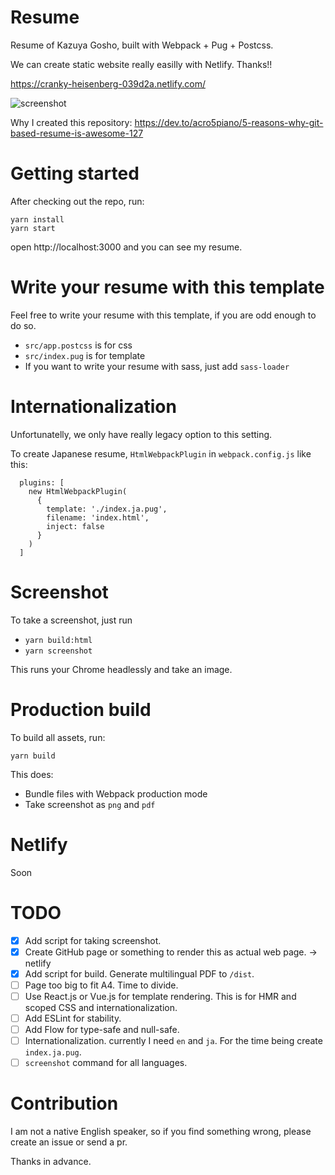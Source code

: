 # Resume

Resume of Kazuya Gosho, built with Webpack + Pug + Postcss.

We can create static website really easilly with Netlify. Thanks!!

https://cranky-heisenberg-039d2a.netlify.com/

![screenshot](https://github.com/acro5piano/resume/blob/master/screenshot.png)

Why I created this repository: https://dev.to/acro5piano/5-reasons-why-git-based-resume-is-awesome-127

# Getting started

After checking out the repo, run:

```
yarn install
yarn start
```

open http://localhost:3000 and you can see my resume.

# Write your resume with this template

Feel free to write your resume with this template, if you are odd enough to do so.

- `src/app.postcss` is for css
- `src/index.pug` is for template
- If you want to write your resume with sass, just add `sass-loader`

# Internationalization

Unfortunatelly, we only have really legacy option to this setting.

To create Japanese resume, `HtmlWebpackPlugin` in `webpack.config.js` like this:

```
  plugins: [
    new HtmlWebpackPlugin(
      {
        template: './index.ja.pug',
        filename: 'index.html',
        inject: false
      }
    )
  ]
```

# Screenshot

To take a screenshot, just run

- `yarn build:html`
- `yarn screenshot`

This runs your Chrome headlessly and take an image.

# Production build

To build all assets, run:

```
yarn build
```

This does:

- Bundle files with Webpack production mode
- Take screenshot as `png` and `pdf`

# Netlify

Soon

# TODO

- [x] Add script for taking screenshot.
- [x] Create GitHub page or something to render this as actual web page. → netlify
- [x] Add script for build. Generate multilingual PDF to `/dist`.
- [ ] Page too big to fit A4. Time to divide.
- [ ] Use React.js or Vue.js for template rendering. This is for HMR and scoped CSS and internationalization.
- [ ] Add ESLint for stability.
- [ ] Add Flow for type-safe and null-safe.
- [ ] Internationalization. currently I need `en` and `ja`. For the time being create `index.ja.pug`.
- [ ] `screenshot` command for all languages.

# Contribution

I am not a native English speaker, so if you find something wrong, please create an issue or send a pr.

Thanks in advance.

